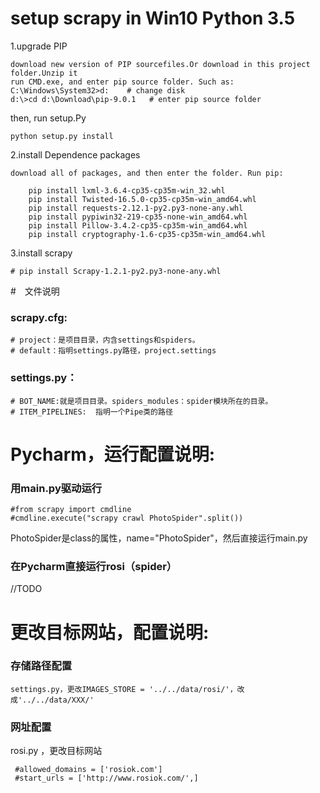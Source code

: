 
# setup scrapy in Win10 Python 3.5
1.upgrade PIP    
  
    download new version of PIP sourcefiles.Or download in this project folder.Unzip it
    run CMD.exe, and enter pip source folder. Such as:
    C:\Windows\System32>d:    # change disk
    d:\>cd d:\Download\pip-9.0.1   # enter pip source folder
then, run setup.Py  

    python setup.py install
2.install Dependence packages  

    download all of packages, and then enter the folder. Run pip:  
    
        pip install lxml-3.6.4-cp35-cp35m-win_32.whl
        pip install Twisted-16.5.0-cp35-cp35m-win_amd64.whl
        pip install requests-2.12.1-py2.py3-none-any.whl
        pip install pypiwin32-219-cp35-none-win_amd64.whl
        pip install Pillow-3.4.2-cp35-cp35m-win_amd64.whl
        pip install cryptography-1.6-cp35-cp35m-win_amd64.whl
3.install scrapy 

    # pip install Scrapy-1.2.1-py2.py3-none-any.whl




#　文件说明 
### scrapy.cfg:
    # project：是项目目录，内含settings和spiders。
    # default：指明settings.py路径，project.settings 
### settings.py：
    # BOT_NAME:就是项目目录。spiders_modules：spider模块所在的目录。
    # ITEM_PIPELINES:  指明一个Pipe类的路径


# Pycharm，运行配置说明:
### 用main.py驱动运行
    #from scrapy import cmdline
    #cmdline.execute("scrapy crawl PhotoSpider".split())
   PhotoSpider是class的属性，name="PhotoSpider"，然后直接运行main.py
###   在Pycharm直接运行rosi（spider）
   //TODO

# 更改目标网站，配置说明: 
### 存储路径配置   
    settings.py，更改IMAGES_STORE = '../../data/rosi/'，改成'../../data/XXX/'
### 网址配置
rosi.py ，更改目标网站   

     #allowed_domains = ['rosiok.com']       
     #start_urls = ['http://www.rosiok.com/',]